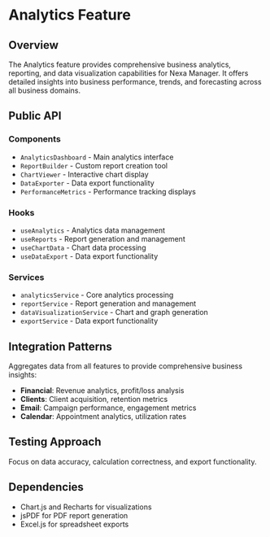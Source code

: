 # Analytics Feature

## Overview

The Analytics feature provides comprehensive business analytics, reporting, and data visualization capabilities for Nexa Manager. It offers detailed insights into business performance, trends, and forecasting across all business domains.

## Public API

### Components
- `AnalyticsDashboard` - Main analytics interface
- `ReportBuilder` - Custom report creation tool
- `ChartViewer` - Interactive chart display
- `DataExporter` - Data export functionality
- `PerformanceMetrics` - Performance tracking displays

### Hooks
- `useAnalytics` - Analytics data management
- `useReports` - Report generation and management
- `useChartData` - Chart data processing
- `useDataExport` - Data export functionality

### Services
- `analyticsService` - Core analytics processing
- `reportService` - Report generation and management
- `dataVisualizationService` - Chart and graph generation
- `exportService` - Data export functionality

## Integration Patterns

Aggregates data from all features to provide comprehensive business insights:
- **Financial**: Revenue analytics, profit/loss analysis
- **Clients**: Client acquisition, retention metrics
- **Email**: Campaign performance, engagement metrics
- **Calendar**: Appointment analytics, utilization rates

## Testing Approach

Focus on data accuracy, calculation correctness, and export functionality.

## Dependencies

- Chart.js and Recharts for visualizations
- jsPDF for PDF report generation
- Excel.js for spreadsheet exports